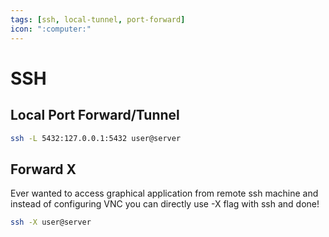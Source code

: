 ```yaml
---
tags: [ssh, local-tunnel, port-forward]
icon: ":computer:"
---
```


# SSH

<!--email_off-->

## Local Port Forward/Tunnel

```bash
ssh -L 5432:127.0.0.1:5432 user@server
```

## Forward X

Ever wanted to access graphical application from remote ssh machine and instead of configuring VNC you can directly use -X flag with ssh and done!

```bash
ssh -X user@server
```

<!--/email_off-->